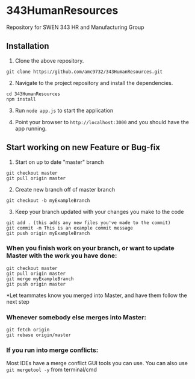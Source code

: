 # 343HumanResources
Repository for SWEN 343 HR and Manufacturing Group

## Installation
1) Clone the above repository.
```
git clone https://github.com/amc9732/343HumanResources.git
```

2) Navigate to the project repository and install the dependencies.
```
cd 343HumanResources
npm install
```

3) Run `node app.js` to start the application

4) Point your browser to `http://localhost:3000` and you should have the app running.

## Start working on new Feature or Bug-fix
1) Start on up to date "master" branch
```
git checkout master
git pull origin master
```

2) Create new branch off of master branch
```
git checkout -b myExampleBranch
```

3) Keep your branch updated with your changes you make to the code
```
git add . (this adds any new files you've made to the commit)
git commit -m This is an example commit message
git push origin myExampleBranch
```

### When you finish work on your branch, or want to update Master with the work you have done:
```
git checkout master
git pull origin master
git merge myExampleBranch
git push origin master
```
*Let teammates know you merged into Master, and have them follow the next step

### Whenever somebody else merges into Master:
```
git fetch origin
git rebase origin/master
```

### If you run into merge conflicts:
Most IDEs have a merge conflict GUI tools you can use.
You can also use ```git mergetool -y``` from terminal/cmd
